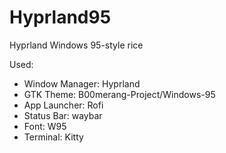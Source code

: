 # Hyprland95
Hyprland Windows 95-style rice

Used:
   - Window Manager: Hyprland
   - GTK Theme: B00merang-Project/Windows-95
   - App Launcher: Rofi
   - Status Bar: waybar
   - Font: W95
   - Terminal: Kitty
